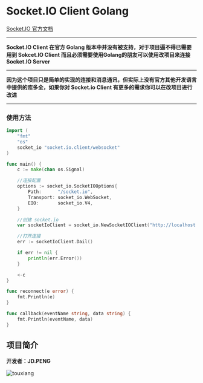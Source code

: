 # Socket.IO Client Golang 

[Socket.IO 官方文档](https://pkg.go.dev/github.com/gorilla/websocket?tab=doc)

---

 **Socket.IO Client 在官方 Golang 版本中并没有被支持，对于项目逼不得已需要用到 Sokcet.IO Client 而且必须需要使用Golang的朋友可以使用改项目来连接 Socket.IO Server**

 ---

**因为这个项目只是简单的实现的连接和消息通讯，但实际上没有官方其他开发语言中提供的库多全，如果你对 Socket.io Client 有更多的需求你可以在改项目进行改进**

 ---

### 使用方法
```go
import (
	"fmt"
	"os"
	socket_io "socket.io.client/websocket"
)

func main() {
	c := make(chan os.Signal)

	//连接配置
	options := socket_io.SocketIOOptions{
		Path:      "/socket.io",
		Transport: socket_io.WebSocket,
		EIO:       socket_io.V4,
	}

	//创建 socket.io
	var socketIoClient = socket_io.NewSocketIOClient("http://localhost:8000", reconnect, callback, options)

	//打开连接
	err := socketIoClient.Dail()

	if err != nil {
		println(err.Error())
	}

	<-c
}

func reconnect(e error) {
	fmt.Println(e)
}

func callback(eventName string, data string) {
	fmt.Println(eventName, data)
}
```
 

## 项目简介

**开发者：JD.PENG**

![touxiang](https://avatars.githubusercontent.com/u/41544772?s=400&u=a27b4260f60bf261afd39c0c62f0dd0876c22ef3&v=4)

